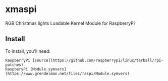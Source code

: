 xmaspi
======

RGB Christmas lights Loadable Kernel Module for RaspberryPi



Install
-------

To install, you'll need: 
    
    RaspberryPi [source](https://github.com/raspberrypi/linux/tarball/rpi-patches)
    RaspberyPi [Module.symvers](https://www.grendelman.net/files/raspi/Module.symvers)

 



